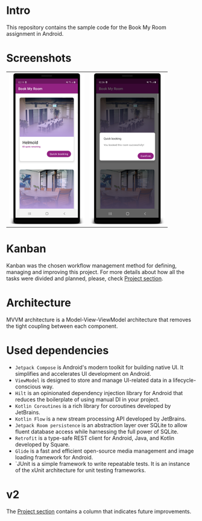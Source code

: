 # Intro
This repository contains the sample code for the Book My Room assignment in Android.

# Screenshots
  <table style="width:100%">
    <th><img src="https://github.com/ivamacio/bookmyroom/blob/main/app/src/main/res/drawable/screenshot_room_list.png" alt="Book My Room App" width="200"/></th>
    <th><img src="https://github.com/ivamacio/bookmyroom/blob/main/app/src/main/res/drawable/screenshot_confirmation.png" alt="Confirm booking" width="200"/></th>
  </table>
  
# Kanban
Kanban was the chosen workflow management method for defining, managing and improving this project. For more details about how all the tasks were divided and planned, 
please, check [Project section](https://github.com/ivamacio/bookmyroom/projects/1).

# Architecture
MVVM architecture is a Model-View-ViewModel architecture that removes the tight coupling between each component.

# Used dependencies
- `Jetpack Compose` is Android's modern toolkit for building native UI. It simplifies and accelerates UI development on Android.
- `ViewModel` is designed to store and manage UI-related data in a lifecycle-conscious way.
- `Hilt` is an opinionated dependency injection library for Android that reduces the boilerplate of using manual DI in your project.
- `Kotlin Coroutines` is a rich library for coroutines developed by JetBrains.
- `Kotlin Flow` is a new stream processing API developed by JetBrains.
- `Jetpack Room persistence` is an abstraction layer over SQLite to allow fluent database access while harnessing the full power of SQLite. 
- `Retrofit` is a type-safe REST client for Android, Java, and Kotlin developed by Square. 
- `Glide` is a fast and efficient open-source media management and image loading framework for Android.
- `JUnit is a simple framework to write repeatable tests. It is an instance of the xUnit architecture for unit testing frameworks.


# v2
The [Project section](https://github.com/ivamacio/bookmyroom/projects/1) contains a column that indicates future improvements.

